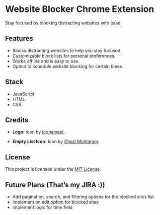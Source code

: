 # Website Blocker Chrome Extension

Stay focused by blocking distracting websites with ease.

## Features

- Blocks distracting websites to help you stay focused.
- Customizable block lists for personal preferences.
- Works offline and is easy to use.
- Option to schedule website blocking for certain times.

## Stack

- JavaScript
- HTML
- CSS

## Credits

- **Logo:** Icon by [Iconsmeet](https://www.freepik.com/icon/web-lock_18495899#fromView=search&page=6&position=22&uuid=759a42bf-e5b1-44cf-acc9-d8ecd9995534).

- **Empty List Icon:** Icon by [Ghozi Muhtarom](https://www.flaticon.com/free-icons/no-data).

## License

This project is licensed under the [MIT License](https://mit-license.org/).

## Future Plans (That’s my JIRA :))

- Add pagination, search, and filtering options for the blocked sites list.
- Implement an edit option for blocked sites
- Implement logic for time field
